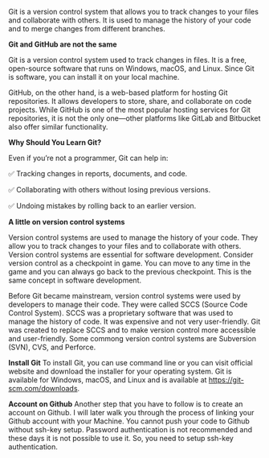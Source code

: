 Git is a version control system that allows you to track changes to your files and collaborate with others.
It is used to manage the history of your code and to merge changes from different branches. 

**Git and GitHub are not the same**

Git is a version control system used to track changes in files. It is a free, open-source software that runs on Windows, macOS, and Linux.
Since Git is software, you can install it on your local machine.

GitHub, on the other hand, is a web-based platform for hosting Git repositories. It allows developers to store, share, and collaborate on code projects. While GitHub is one of the most popular hosting services for Git repositories, it is not the only one—other platforms like GitLab and Bitbucket also offer similar functionality.

**Why Should You Learn Git?**


Even if you’re not a programmer, Git can help in:

✅ Tracking changes in reports, documents, and code.

✅ Collaborating with others without losing previous versions.

✅ Undoing mistakes by rolling back to an earlier version.


**A little on version control systems**

Version control systems are used to manage the history of your code. They allow you to track changes to your files and to collaborate with others. Version control systems are essential for software development. Consider version control as a checkpoint in game. You can move to any time in the game and you can always go back to the previous checkpoint. This is the same concept in software development.

Before Git became mainstream, version control systems were used by developers to manage their code. They were called SCCS (Source Code Control System). SCCS was a proprietary software that was used to manage the history of code. It was expensive and not very user-friendly. Git was created to replace SCCS and to make version control more accessible and user-friendly. Some commong version control systems are Subversion (SVN), CVS, and Perforce.

**Install Git**
To install Git, you can use command line or you can visit official website and download the installer for your operating system. Git is available for Windows, macOS, and Linux and is available at https://git-scm.com/downloads.

**Account on Github**
Another step that you have to follow is to create an account on Github. I will later walk you through the process of linking your Github account with your Machine. You cannot push your code to Github without ssh-key setup. Password authentication is not recommended and these days it is not possible to use it. So, you need to setup ssh-key authentication.
